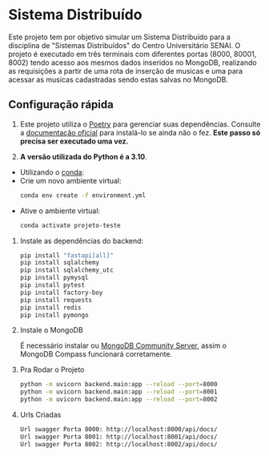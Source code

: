 # Sistema Distribuído

Este projeto tem por objetivo simular um Sistema Distribuído para a disciplina de "Sistemas Distribuídos" do Centro Universitário SENAI. O projeto é executado em três terminais com diferentes portas (8000, 80001, 8002) tendo acesso aos mesmos dados inseridos no MongoDB, realizando as requisições a partir de uma rota de inserção de musicas e uma para acessar as musicas cadastradas sendo estas salvas no MongoDB.


## Configuração rápida

1. Este projeto utiliza o [Poetry](https://python-poetry.org/) para gerenciar suas dependências.
    Consulte a [documentação oficial](https://python-poetry.org/docs/#installation) para instalá-lo se ainda não o fez.
    **Este passo só precisa ser executado uma vez.**

1. **A versão utilizada do Python é a 3.10**.

  - Utilizando o [conda](https://docs.conda.io/en/latest/miniconda.html):
  - Crie um novo ambiente virtual:
    ```sh
    conda env create -f environment.yml
    ```
  - Ative o ambiente virtual:
    ```sh
    conda activate projeto-teste
    ```


1. Instale as dependências do backend:

    ```sh
    pip install "fastapi[all]"
    pip install sqlalchemy
    pip install sqlalchemy_utc
    pip install pymysql
    pip install pytest
    pip install factory-boy
    pip install requests
    pip install redis
    pip install pymongo
    ```
2. Instale o MongoDB

    É necessário instalar ou [MongoDB Community Server](https://www.mongodb.com/try/download/community), assim o MongoDB Compass funcionará corretamente.


3.  Pra Rodar o Projeto
    ```sh
    python -m uvicorn backend.main:app --reload --port=8000
    python -m uvicorn backend.main:app --reload --port=8001
    python -m uvicorn backend.main:app --reload --port=8002
    ```
4.  Urls Criadas
    
    ```sh
    Url swagger Porta 8000: http://localhost:8000/api/docs/
    Url swagger Porta 8001: http://localhost:8001/api/docs/
    Url swagger Porta 8002: http://localhost:8002/api/docs/
    ```

